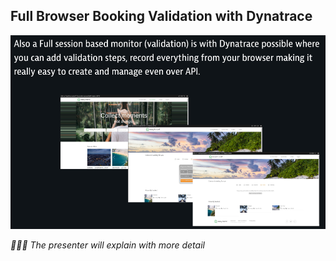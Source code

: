 ## Full Browser Booking Validation with Dynatrace

![](../../../assets/images/syn_brow_dt.png)


_🧑🏻‍🏫 The presenter will explain with more detail_  